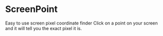 # ScreenPoint
Easy to use screen pixel coordinate finder
Click on a point on your screen and it will tell you the exact pixel it is.

